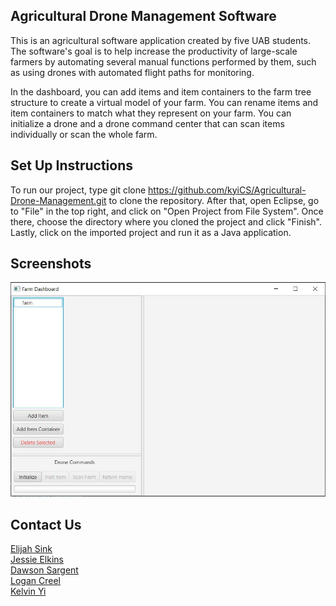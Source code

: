 ## Agricultural Drone Management Software
This is an agricultural software application created by five UAB students. 
The software's goal is to help increase the productivity of large-scale farmers by automating 
several manual functions performed by them, such as using drones with automated flight paths for 
monitoring.

In the dashboard, you can add items and item containers to the farm tree structure 
to create a virtual model of your farm. You can rename items and item containers to match what 
they represent on your farm. You can initialize a drone and a drone command center that can scan 
items individually or scan the whole farm.  

## Set Up Instructions

To run our project, type git clone https://github.com/kyiCS/Agricultural-Drone-Management.git
to clone the repository. After that, open Eclipse, go to "File" in the top right, 
and click on "Open Project from File System". Once there, choose the directory where you 
cloned the project and click "Finish". Lastly, click on the imported project and run it as 
a Java application. 




## Screenshots
![](farmDashboard.JPG)

## Contact Us
[Elijah Sink](mailto:ejsink@uab.edu) <br>
[Jessie Elkins](mailto:jelkins3@uab.edu) <br>
[Dawson Sargent](mailto:dsar9901@uab.edu) <br>
[Logan Creel](mailto:loganrc@uab.edu) <br>
[Kelvin Yi](mailto:kyi@uab.edu)

